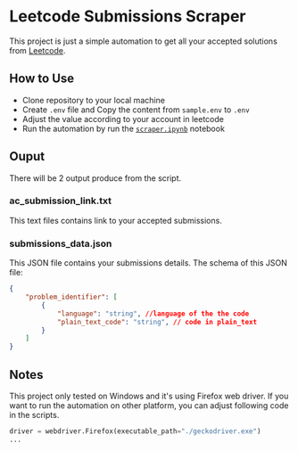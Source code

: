 # Leetcode Submissions Scraper

This project is just a simple automation to get all your accepted solutions from [Leetcode](https://leetcode.com/).

## How to Use

- Clone repository to your local machine
- Create `.env` file and Copy the content from `sample.env` to `.env`
- Adjust the value according to your account in leetcode
- Run the automation by run the [`scraper.ipynb`]("./scraper.ipynb") notebook

## Ouput
There will be 2 output produce from the script.

### ac_submission_link.txt
This text files contains link to your accepted submissions.

### submissions_data.json
This JSON file contains your submissions details. The schema of this JSON file:

```JSON
{
    "problem_identifier": [
        {
            "language": "string", //language of the the code
            "plain_text_code": "string", // code in plain_text
        }
    ]
}
```

## Notes

This project only tested on Windows and it's using Firefox web driver. If you want to run the automation on other platform, you can adjust following code in the scripts.

```Python
driver = webdriver.Firefox(executable_path="./geckodriver.exe")
...
```